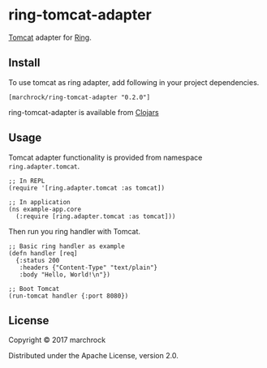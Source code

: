 # ring-tomcat-adapter

[Tomcat](https://tomcat.apache.org/) adapter for [Ring](https://github.com/ring-clojure/ring).

## Install

To use tomcat as ring adapter, add following in your project dependencies.

```
[marchrock/ring-tomcat-adapter "0.2.0"]
```

ring-tomcat-adapter is available from [Clojars](https://clojars.org/marchrock/ring-tomcat-adapter)


## Usage

Tomcat adapter functionality is provided from namespace `ring.adapter.tomcat`.
```
;; In REPL
(require '[ring.adapter.tomcat :as tomcat])

;; In application
(ns example-app.core
  (:require [ring.adapter.tomcat :as tomcat]))
```

Then run you ring handler with Tomcat.
```
;; Basic ring handler as example
(defn handler [req]
  {:status 200
   :headers {"Content-Type" "text/plain"}
   :body "Hello, World!\n"})

;; Boot Tomcat
(run-tomcat handler {:port 8080})
```


## License

Copyright © 2017 marchrock

Distributed under the Apache License, version 2.0.
